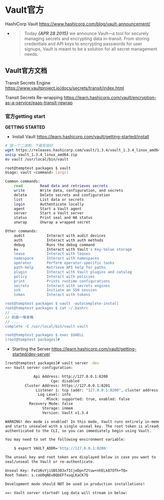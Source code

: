 
# Vault官方

HashiCorp Vault https://www.hashicorp.com/blog/vault-announcement/
- > Today ***{APR 28 2015}*** we announce Vault—a tool for securely managing secrets and encrypting data in-transit. From storing credentials and API keys to encrypting passwords for user signups, Vault is meant to be a solution for all secret management needs.

## Vault官方文档

Transit Secrets Engine https://www.vaultproject.io/docs/secrets/transit/index.html

Transit Secrets Re-wrapping https://learn.hashicorp.com/vault/encryption-as-a-service/eaas-transit-rewrap

### 官方getting start

**GETTING STARTED**
- Install Vault https://learn.hashicorp.com/vault/getting-started/install
```sh
# 就一个二进制，下载安装好
wget https://releases.hashicorp.com/vault/1.3.4/vault_1.3.4_linux_amd64.zip
unzip vault_1.3.4_linux_amd64.zip
mv vault /usr/local/bin/vault

root@temptest packages $ vault
Usage: vault <command> [args]

Common commands:
    read        Read data and retrieves secrets
    write       Write data, configuration, and secrets
    delete      Delete secrets and configuration
    list        List data or secrets
    login       Authenticate locally
    agent       Start a Vault agent
    server      Start a Vault server
    status      Print seal and HA status
    unwrap      Unwrap a wrapped secret

Other commands:
    audit          Interact with audit devices
    auth           Interact with auth methods
    debug          Runs the debug command
    kv             Interact with Vault's Key-Value storage
    lease          Interact with leases
    namespace      Interact with namespaces
    operator       Perform operator-specific tasks
    path-help      Retrieve API help for paths
    plugin         Interact with Vault plugins and catalog
    policy         Interact with policies
    print          Prints runtime configurations
    secrets        Interact with secrets engines
    ssh            Initiate an SSH session
    token          Interact with tokens

root@temptest packages $ vault -autocomplete-install
root@temptest packages $ cat ~/.bashrc
// ...
// 前面一堆省略
// ...
complete -C /usr/local/bin/vault vault

root@temptest packages $ exec $SHELL
[root@temptest packages]#
```
- Starting the Server https://learn.hashicorp.com/vault/getting-started/dev-server
```sh
[root@temptest packages]# vault server -dev
==> Vault server configuration:

             Api Address: http://127.0.0.1:8200
                     Cgo: disabled
         Cluster Address: https://127.0.0.1:8201
              Listener 1: tcp (addr: "127.0.0.1:8200", cluster address: "127.0.0.1:8201", max_request_duration: "1m30s", max_request_size: "33554432", tls: "disabled")
               Log Level: info
                   Mlock: supported: true, enabled: false
           Recovery Mode: false
                 Storage: inmem
                 Version: Vault v1.3.4

WARNING! dev mode is enabled! In this mode, Vault runs entirely in-memory
and starts unsealed with a single unseal key. The root token is already
authenticated to the CLI, so you can immediately begin using Vault.

You may need to set the following environment variable:

    $ export VAULT_ADDR='http://127.0.0.1:8200'

The unseal key and root token are displayed below in case you want to
seal/unseal the Vault or re-authenticate.

Unseal Key: FvCU6vYjiSB5303xfICjeDpnf2tuw+nhELk87Ofh+TQ=
Root Token: s.coU0qNEvBQbEFfxuqLKaCK7Q

Development mode should NOT be used in production installations!

==> Vault server started! Log data will stream in below:
```
